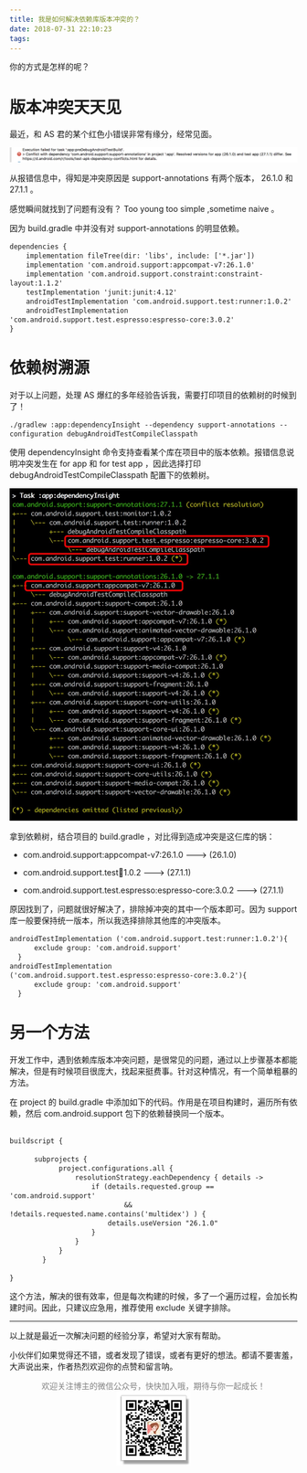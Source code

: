 ```yaml
---
title: 我是如何解决依赖库版本冲突的？
date: 2018-07-31 22:10:23
tags:
---
```


你的方式是怎样的呢？
<!--more-->

# 版本冲突天天见

最近，和 AS 君的某个红色小错误非常有缘分，经常见面。


![](http://raw.githubusercontent.com/DRPrincess/BlogImages/master/qiniu/support_version_1.png)

从报错信息中，得知是冲突原因是 support-annotations 有两个版本， 26.1.0 和 27.1.1 。

感觉瞬间就找到了问题有没有？
Too young too simple ,sometime naive 。

因为 build.gradle 中并没有对 support-annotations 的明显依赖。

```
dependencies {
    implementation fileTree(dir: 'libs', include: ['*.jar'])
    implementation 'com.android.support:appcompat-v7:26.1.0'
    implementation 'com.android.support.constraint:constraint-layout:1.1.2'
    testImplementation 'junit:junit:4.12'
    androidTestImplementation 'com.android.support.test:runner:1.0.2'
    androidTestImplementation 'com.android.support.test.espresso:espresso-core:3.0.2'
}

```


# 依赖树溯源

对于以上问题，处理 AS 爆红的多年经验告诉我，需要打印项目的依赖树的时候到了！

```
./gradlew :app:dependencyInsight --dependency support-annotations --configuration debugAndroidTestCompileClasspath

```
使用 dependencyInsight 命令支持查看某个库在项目中的版本依赖。报错信息说明冲突发生在 for app 和 for test app ，因此选择打印 debugAndroidTestCompileClasspath 配置下的依赖树。

![](http://raw.githubusercontent.com/DRPrincess/BlogImages/master/qiniu/support_version_4.png)


拿到依赖树，结合项目的 build.gradle ，对比得到造成冲突是这仨库的锅：

- com.android.support:appcompat-v7:26.1.0 ---> (26.1.0)

- com.android.support.test:runner:1.0.2 ---> (27.1.1)

- com.android.support.test.espresso:espresso-core:3.0.2 ---> (27.1.1)

原因找到了，问题就很好解决了，排除掉冲突的其中一个版本即可。因为 support 库一般要保持统一版本，所以我选择排除其他库的冲突版本。
```
androidTestImplementation ('com.android.support.test:runner:1.0.2'){
      exclude group: 'com.android.support'
  }
androidTestImplementation ('com.android.support.test.espresso:espresso-core:3.0.2'){
      exclude group: 'com.android.support'
  }

```

# 另一个方法

开发工作中，遇到依赖库版本冲突问题，是很常见的问题，通过以上步骤基本都能解决，但是有时候项目很庞大，找起来挺费事。针对这种情况，有一个简单粗暴的方法。

在 project 的 build.gradle 中添加如下的代码。作用是在项目构建时，遍历所有依赖，然后 com.android.support 包下的依赖替换同一个版本。

```

buildscript {

	  subprojects {
	        project.configurations.all {
	            resolutionStrategy.eachDependency { details ->
	                if (details.requested.group == 'com.android.support'
	                        && !details.requested.name.contains('multidex') ) {
	                    details.useVersion "26.1.0"
	                }
	            }
	        }
	    }

}
```
这个方法，解决的很有效率，但是每次构建的时候，多了一个遍历过程，会加长构建时间。因此，只建议应急用，推荐使用 exclude 关键字排除。


---

以上就是最近一次解决问题的经验分享，希望对大家有帮助。

小伙伴们如果觉得还不错，或者发现了错误，或者有更好的想法。都请不要害羞，大声说出来，作者热烈欢迎你的点赞和留言呐。


<center>
<font color=gray>欢迎关注博主的微信公众号，快快加入哦，期待与你一起成长！</font>

<img src="http://raw.githubusercontent.com/DRPrincess/BlogImages/master/qiniu/qrcode_130.png" width="130" height="130" />
</center>
